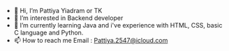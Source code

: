 - 👋 Hi, I’m Pattiya Yiadram or TK
- 👀 I’m interested in Backend developer
- 🌱 I’m currently learning Java and i've experience with HTML, CSS, basic C language and Python.
- 📫 How to reach me Email : Pattiya.2547@icloud.com
                     

<!---
PattiyaY/PattiyaY is a ✨ special ✨ repository because its `README.md` (this file) appears on your GitHub profile.
You can click the Preview link to take a look at your changes.
--->

